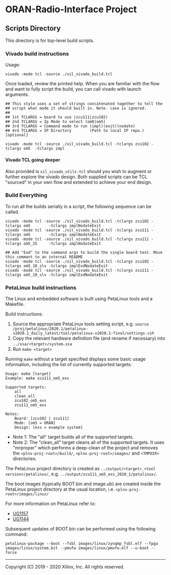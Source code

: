 # ORAN-Radio-Interface Project

## Scripts Directory

This directory is for top-level build scripts.

### Vivado build instructions

Usage: 
```console
vivado -mode tcl -source ./xil_vivado_build.tcl
```
Once loaded, review the printed help. When you are familiar with the flow and want to fully script the build, you can call vivado with launch arguments.
```console
## This style uses a set of strings concatenated together to tell the 
## script what mode it should built in. Note. case is ignored.
## 
## 1st TCLARGS = board to use (zcu111|zcu102)
## 2nd TCLARGS = Ip Mode to select (om0|om5)
## 3rd TCLARGS = Command mode to run (impl)(exit)(nodate)
## 4rd TCLARGS = IP Directory        (Path to local IP repo.) [optional]

vivado -mode tcl -source ./xil_vivado_build.tcl -tclargs zcu102 -tclargs om5  -tclargs impl
```

#### **Vivado TCL going deeper**
Also provided is `xil_vivado_utils.tcl` should you wish to augment or further explore the vivado design. Both supplied scripts
can be TCL "sourced" in your own flow and extended to achieve your end design.

### Build Everything
To run all the builds serially in a script, the following sequence can be called.
```console
vivado -mode tcl -source ./xil_vivado_build.tcl -tclargs zcu102 -tclargs om5        -tclargs implNodateExit
vivado -mode tcl -source ./xil_vivado_build.tcl -tclargs zcu111 -tclargs om5        -tclargs implNodateExit
vivado -mode tcl -source ./xil_vivado_build.tcl -tclargs zcu111 -tclargs om5_25     -tclargs implNodateExit

## Add "Exd" to the command args to build the single board test. Move this comment to an internal README
vivado -mode tcl -source ./xil_vivado_build.tcl -tclargs zcu102 -tclargs om5_10_slv -tclargs implExdNodateExit
vivado -mode tcl -source ./xil_vivado_build.tcl -tclargs zcu111 -tclargs om5_10_slv -tclargs implExdNodateExit
```

### PetaLinux build instructions

The Linux and embedded software is built using PetaLinux tools and a Makefile.

Build instructions:
1. Source the appropriate PetaLinux tools setting script, e.g. `source /proj/petalinux/2020.1/petalinux-v2020.1_daily_latest/tool/petalinux-v2020.1-final/settings.csh`
2. Copy the relevant hardware definition file (and rename if necessary) into `../xsa/<target>/system.xsa`
3. Run `make <target>`

Running `make` without a target specified displays some basic usage information, including the list of currently supported targets:

~~~
Usage: make [target]
Example: make zcu111_om5_exs

Supported targets:
    all
    clean_all
    zcu102_om5_exs
    zcu111_om5_exs

Notes:
    Board: [zcu102 | zcu111]
    Mode: [om5 = ORAN]
    Design: [exs = example system]
~~~

* Note 1: The "all" target builds all of the supported targets.
* Note 2: The "clean_all" target cleans all of the supported targets.
It uses "mrproper" which performs a deep-clean of the project and removes the `<plnx-proj-root>/build/`, `<plnx-proj-root>/images/` and `<TMPDIR>` directories.

The PetaLinux project directory is created as `../output/<target>_<tool version>/petalinux/`, e.g. `../output/zcu111_om5_exs_2020_1/petalinux/`.

The boot images (typically BOOT.bin and image.ub) are created inside the PetaLinux project directory at the usual location, i.e. `<plnx-proj-root>/images/linux/`

For more information on PetaLinux refer to:
* [UG1157](https://www.xilinx.com/support/documentation/sw_manuals/xilinx2019_2/ug1157-petalinux-tools-command-line-guide.pdf)
* [UG1144](https://www.xilinx.com/support/documentation/sw_manuals/xilinx2019_2/ug1144-petalinux-tools-reference-guide.pdf)

Subsequent updates of BOOT.bin can be performed using the following command:
```console
petalinux-package --boot --fsbl images/linux/zynqmp_fsbl.elf --fpga images/linux/system.bit --pmufw images/linux/pmufw.elf --u-boot --force
```

---

Copyright (C) 2019 - 2020  Xilinx, Inc.  All rights reserved.
